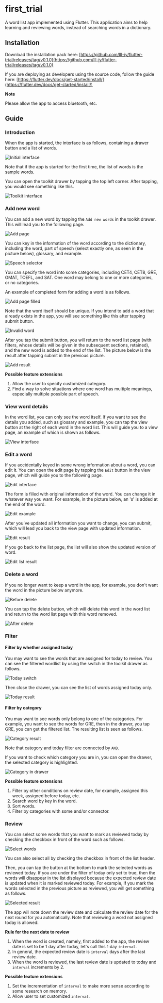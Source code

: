 # first_trial

A word list app implemented using Flutter. This application aims
to help learning and reviewing words, instead of searching words 
in a dictionary.

## Installation

Download the installation pack here:
[https://github.com/lll-jy/flutter-trial/releases/tag/v0.1.0](https://github.com/lll-jy/flutter-trial/releases/tag/v0.1.0)

If you are deploying as developers using the source code, follow the guide here:
[https://flutter.dev/docs/get-started/install/](https://flutter.dev/docs/get-started/install/)

**Note**

Please allow the app to access bluetooth, etc.

## Guide

### Introduction

When the app is started, the interface is as follows, 
containing a drawer button and a list of words.

![Initial interface](assets/images/initialUi.png)

Note that if the app is started for the first time,
the list of words is the sample words.

You can open the toolkit drawer by tapping the top left corner.
After tapping, you would see something like this.

![Toolkit interface](assets/images/toolkitDrawer.png)

### Add new word

You can add a new word by tapping the `Add new words` in the toolkit drawer.
This will lead you to the following page.

![Add page](assets/images/addPage.png)

You can key in the information of the word according to the dictionary, including the
word, part of speech (select exactly one, as seen in the picture below), glossary, and example.

![Speech selector](assets/images/partOfSpeechSelector.png)

You can specify the word into some categories, including CET4, CET8, GRE, GMAT, TOEFL, and SAT.
One word may belong to one or more categories, or no categories.

An example of completed form for adding a word is as follows.

![Add page filled](assets/images/filltedAddForm.png)

Note that the word itself should be unique. If you intend to add a word that already exists in the app,
you will see something like this after tapping submit button.

![Invalid word](assets/images/validator.png)

After you tap the submit button, you will return to the word list page (with filters, whose details
will be given in the subsequent sections, retained), and the new word is added to the end of the list.
The picture below is the result after tapping submit in the previous picture.

![Add result](assets/images/addResult.png)

**Possible feature extensions**
1. Allow the user to specify customized category.
1. Find a way to solve situations where one word has multiple meanings, especially multiple possible
part of speech.

### View word details

In the word list, you can only see the word itself. If you want to see the details
you added, such as glossary and example, you can tap the view button at the right of 
each word in the word list. This will guide you to a view page, an example of which 
is shown as follows.

![View interface](assets/images/viewPage.png)

### Edit a word

If you accidentally keyed in some wrong information about a word, you can edit it.
You can open the edit page by tapping the `Edit` button in the view page, which will
guide you to the following page.

![Edit interface](assets/images/editPage.png)

The form is filled with original information of the word. You can change it in whatever
way you want. For example, in the picture below, an 's' is added at the end of the word.

![Edit example](assets/images/editForm.png)

After you've updated all information you want to change, you can submit, which will lead
you back to the view page with updated information.

![Edit result](assets/images/editResult.png)

If you go back to the list page, the list will also show the updated version of word.

![Edit list result](assets/images/editResultList.png)

### Delete a word

If you no longer want to keep a word in the app, for example, you don't
want the word in the picture below anymore.

![Before delete](assets/images/beforeDelete.png)

You can tap the delete button, which will delete this word in the word list
and return to the word list page with this word removed.

![After delete](assets/images/afterDelete.png)

### Filter

#### Filter by whether assigned today

You may want to see the words that are assigned for today to review.
You can see the filtered wordlist by using the switch in the toolkit drawer as follows.

![Today switch](assets/images/todayOnlySwitchedOn.png)

Then close the drawer, you can see the list of words assigned today only.

![Today result](assets/images/todayOnlyResult.png)

#### Filter by category

You may want to see words only belong to one of the categories. For example, you want to see
the words for GRE, then in the drawer, you tap GRE, you can get the filtered list. The resulting
list is seen as follows.

![Category result](assets/images/resultCategoryFilter.png)

Note that category and today filter are connected by `AND`.

If you want to check which category you are in, you can open the drawer, the selected category is highlighted.

![Category in drawer](assets/images/toolkitCategorySelector.png)

**Possible feature extensions**
1. Filter by other conditions on review date, for example, assigned this week, assigned before today, etc.
1. Search word by key in the word.
1. Sort words.
1. Filter by categories with some and/or connector.

### Review

You can select some words that you want to mark as reviewed today
by checking the checkbox in front of the word such as follows.

![Select words](assets/images/selectWordsSample.png)

You can also select all by checking the checkbox in front of the list header.

Then, you can tap the button at the bottom to mark the selected words as reviewed today.
If you are under the filter of today only set to true, then the words will disappear in the
list displayed because the expected review date is updated when it is marked reviewed today.
For example, if you mark the words selected in the previous picture as reviewed, you will
get something as follows.

![Selected result](assets/images/reviewSelected.png)

The app will note down the review date and calculate the review date for the next round for you automatically.
Note that reviewing a word not assigned today is allowed.

**Rule for the next date to review**
1. When the word is created, namely, first added to the app, the review date is set to be 1 day after today, let's call this 1 day `interval`.
1. In general, the expected review date is `interval` days after the last review date.
1. When the word is reviewed, the last review date is updated to today and `interval` increments by 2.

**Possible feature extensions**
1. Set the incrementation of `interval` to make more sense according to some research on memory.
1. Allow user to set customized `interval`.
